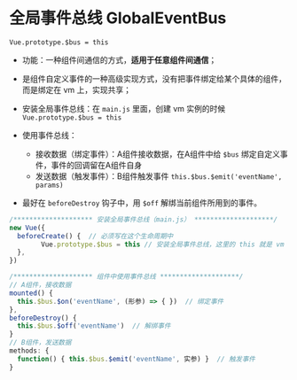 # 全局事件总线 GlobalEventBus

`Vue.prototype.$bus = this`

- 功能：一种组件间通信的方式，**适用于任意组件间通信**；
- 是组件自定义事件的一种高级实现方式，没有把事件绑定给某个具体的组件，而是绑定在 vm 上，实现共享；
- 安装全局事件总线：在 `main.js` 里面，创建 vm 实例的时候 `Vue.prototype.$bus = this`
- 使用事件总线：

  * 接收数据（绑定事件）：A组件接收数据，在A组件中给 `$bus` 绑定自定义事件，事件的回调留在A组件自身
  * 发送数据（触发事件）：B组件触发事件 ```this.$bus.$emit('eventName', params)```
  
- 最好在 `beforeDestroy` 钩子中，用 `$off` 解绑当前组件所用到的事件。

```javascript
/******************** 安装全局事件总线（main.js） ********************/
new Vue({
  beforeCreate() {  // 必须写在这个生命周期中
		Vue.prototype.$bus = this // 安装全局事件总线，这里的 this 就是 vm
  },
}) 

/******************** 组件中使用事件总线 ********************/
// A组件，接收数据
mounted() {
  this.$bus.$on('eventName', (形参) => { })  // 绑定事件
},
beforeDestroy() {
  this.$bus.$off('eventName')  // 解绑事件
}
// B组件，发送数据
methods: {
  function() { this.$bus.$emit('eventName', 实参) }  // 触发事件
}
```
